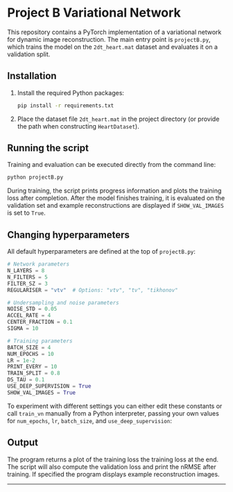 # Project B Variational Network

This repository contains a PyTorch implementation of a variational network for dynamic image reconstruction. The main entry point is `projectB.py`, which trains the model on the `2dt_heart.mat` dataset and evaluates it on a validation split.

## Installation

1. Install the required Python packages:
   ```bash
   pip install -r requirements.txt
   ```
2. Place the dataset file `2dt_heart.mat` in the project directory (or provide the path when constructing `HeartDataset`).

## Running the script

Training and evaluation can be executed directly from the command line:

```bash
python projectB.py
```

During training, the script prints progress information and plots the training loss after completion. After the model finishes training, it is evaluated on the validation set and example reconstructions are displayed if `SHOW_VAL_IMAGES` is set to `True`.

## Changing hyperparameters

All default hyperparameters are defined at the top of `projectB.py`:

```python
# Network parameters
N_LAYERS = 8
N_FILTERS = 5
FILTER_SZ = 3
REGULARISER = "vtv"  # Options: "vtv", "tv", "tikhonov"

# Undersampling and noise parameters
NOISE_STD = 0.05
ACCEL_RATE = 4
CENTER_FRACTION = 0.1
SIGMA = 10

# Training parameters
BATCH_SIZE = 4
NUM_EPOCHS = 10
LR = 1e-2
PRINT_EVERY = 10
TRAIN_SPLIT = 0.8
DS_TAU = 0.1
USE_DEEP_SUPERVISION = True
SHOW_VAL_IMAGES = True
```

To experiment with different settings you can either edit these constants or call `train_vn` manually from a Python interpreter, passing your own values for `num_epochs`, `lr`, `batch_size`, and `use_deep_supervision`:

## Output

The program returns a plot of the training loss the training loss at the end. The script will also compute the validation loss and print the nRMSE after training. If specified the program displays example reconstruction images.

---
